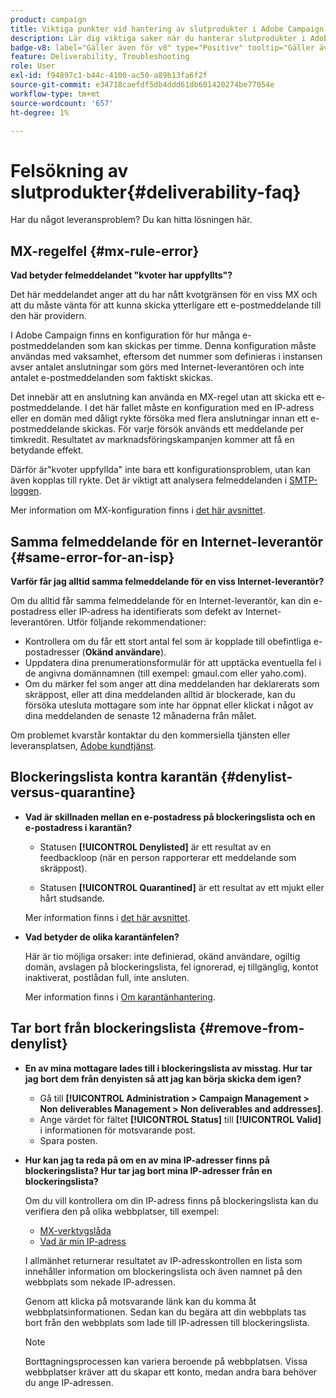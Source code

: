 ```yaml
---
product: campaign
title: Viktiga punkter vid hantering av slutprodukter i Adobe Campaign Classic
description: Lär dig viktiga saker när du hanterar slutprodukter i Adobe Campaign
badge-v8: label="Gäller även för v8" type="Positive" tooltip="Gäller även Campaign v8"
feature: Deliverability, Troubleshooting
role: User
exl-id: f94897c1-b44c-4100-ac50-a89b13fa6f2f
source-git-commit: e34718caefdf5db4ddd61db601420274be77054e
workflow-type: tm+mt
source-wordcount: '657'
ht-degree: 1%

---
```


# Felsökning av slutprodukter{#deliverability-faq}

Har du något leveransproblem? Du kan hitta lösningen här.

## MX-regelfel {#mx-rule-error}

**Vad betyder felmeddelandet &quot;kvoter har uppfyllts&quot;?**

Det här meddelandet anger att du har nått kvotgränsen för en viss MX och att du måste vänta för att kunna skicka ytterligare ett e-postmeddelande till den här providern.

I Adobe Campaign finns en konfiguration för hur många e-postmeddelanden som kan skickas per timme. Denna konfiguration måste användas med vaksamhet, eftersom det nummer som definieras i instansen avser antalet anslutningar som görs med Internet-leverantören och inte antalet e-postmeddelanden som faktiskt skickas.

Det innebär att en anslutning kan använda en MX-regel utan att skicka ett e-postmeddelande. I det här fallet måste en konfiguration med en IP-adress eller en domän med dåligt rykte försöka med flera anslutningar innan ett e-postmeddelande skickas. För varje försök används ett meddelande per timkredit. Resultatet av marknadsföringskampanjen kommer att få en betydande effekt.

Därför är&quot;kvoter uppfyllda&quot; inte bara ett konfigurationsproblem, utan kan även kopplas till rykte. Det är viktigt att analysera felmeddelanden i [SMTP-loggen](../../production/using/monitoring-processes.md#smtp-errors-per-domain).

Mer information om MX-konfiguration finns i [det här avsnittet](../../installation/using/email-deliverability.md#mx-configuration).

## Samma felmeddelande för en Internet-leverantör {#same-error-for-an-isp}

**Varför får jag alltid samma felmeddelande för en viss Internet-leverantör?**

Om du alltid får samma felmeddelande för en Internet-leverantör, kan din e-postadress eller IP-adress ha identifierats som defekt av Internet-leverantören. Utför följande rekommendationer:
* Kontrollera om du får ett stort antal fel som är kopplade till obefintliga e-postadresser (**Okänd användare**).
* Uppdatera dina prenumerationsformulär för att upptäcka eventuella fel i de angivna domännamnen (till exempel: gmaul.com eller yaho.com).
* Om du märker fel som anger att dina meddelanden har deklarerats som skräppost, eller att dina meddelanden alltid är blockerade, kan du försöka utesluta mottagare som inte har öppnat eller klickat i något av dina meddelanden de senaste 12 månaderna från målet.

Om problemet kvarstår kontaktar du den kommersiella tjänsten eller leveransplatsen, [Adobe kundtjänst](https://helpx.adobe.com/se/enterprise/admin-guide.html/enterprise/using/support-for-experience-cloud.ug.html).

## Blockeringslista kontra karantän {#denylist-versus-quarantine}

* **Vad är skillnaden mellan en e-postadress på blockeringslista och en e-postadress i karantän?**

   * Statusen **[!UICONTROL Denylisted]** är ett resultat av en feedbackloop (när en person rapporterar ett meddelande som skräppost).

   * Statusen **[!UICONTROL Quarantined]** är ett resultat av ett mjukt eller hårt studsande.

  Mer information finns i [det här avsnittet](understanding-quarantine-management.md#quarantine-vs-denylist).

* **Vad betyder de olika karantänfelen?**

  Här är tio möjliga orsaker: inte definierad, okänd användare, ogiltig domän, avslagen på blockeringslista, fel ignorerad, ej tillgänglig, kontot inaktiverat, postlådan full, inte ansluten.

  Mer information finns i [Om karantänhantering](understanding-quarantine-management.md).

## Tar bort från blockeringslista {#remove-from-denylist}

* **En av mina mottagare lades till i blockeringslista av misstag. Hur tar jag bort dem från denyisten så att jag kan börja skicka dem igen?**

   * Gå till **[!UICONTROL Administration > Campaign Management > Non deliverables Management > Non deliverables and addresses]**.
   * Ange värdet för fältet **[!UICONTROL Status]** till **[!UICONTROL Valid]** i informationen för motsvarande post.
   * Spara posten.

* **Hur kan jag ta reda på om en av mina IP-adresser finns på blockeringslista? Hur tar jag bort mina IP-adresser från en blockeringslista?**

  Om du vill kontrollera om din IP-adress finns på blockeringslista kan du verifiera den på olika webbplatser, till exempel:
   * [MX-verktygslåda](https://mxtoolbox.com/)
   * [Vad är min IP-adress](https://whatismyipaddress.com)

  I allmänhet returnerar resultatet av IP-adresskontrollen en lista som innehåller information om blockeringslista och även namnet på den webbplats som nekade IP-adressen.

  Genom att klicka på motsvarande länk kan du komma åt webbplatsinformationen. Sedan kan du begära att din webbplats tas bort från den webbplats som lade till IP-adressen till blockeringslista.

  >[!NOTE]
  >
  >Borttagningsprocessen kan variera beroende på webbplatsen. Vissa webbplatser kräver att du skapar ett konto, medan andra bara behöver du ange IP-adressen.
